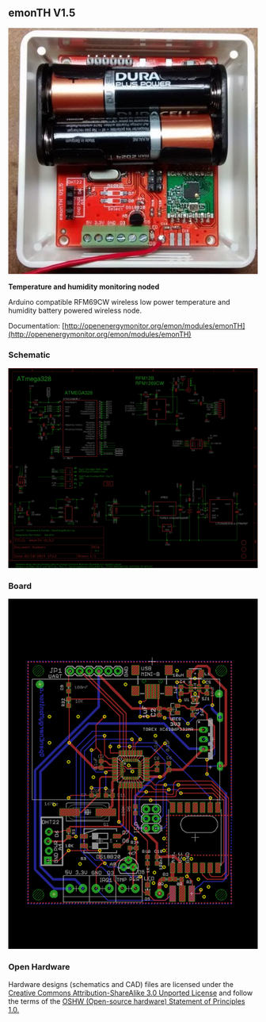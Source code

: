 ## emonTH V1.5

![photo.jpg](photo.jpg)

**Temperature and humidity monitoring noded**

Arduino compatible RFM69CW wireless low power temperature and humidity battery powered wireless node.

Documentation: [http://openenergymonitor.org/emon/modules/emonTH](http://openenergymonitor.org/emon/modules/emonTH)

### Schematic

![schematic.png](schematic.png)

### Board

![board.png](board.png)

### Open Hardware

Hardware designs (schematics and CAD) files are licensed under the [Creative Commons Attribution-ShareAlike 3.0 Unported License](http://creativecommons.org/licenses/by-sa/3.0/) and follow the terms of the [OSHW (Open-source hardware) Statement of Principles 1.0.](http://freedomdefined.org/OSHW)
